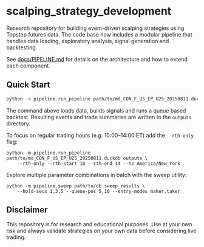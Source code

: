 # scalping_strategy_development

Research repository for building event-driven scalping strategies using
Topstep futures data.  The code base now includes a modular pipeline that
handles data loading, exploratory analysis, signal generation and
backtesting.

See [docs/PIPELINE.md](docs/PIPELINE.md) for details on the architecture
and how to extend each component.

## Quick Start

```bash
python -m pipeline.run_pipeline path/to/md_CON_F_US_EP_U25_20250811.duckdb outputs
```

The command above loads data, builds signals and runs a queue based
backtest.  Resulting events and trade summaries are written to the
`outputs` directory.


To focus on regular trading hours (e.g. 10:00–14:00 ET) add the
`--rth-only` flag:

```
python -m pipeline.run_pipeline path/to/md_CON_F_US_EP_U25_20250811.duckdb outputs \
    --rth-only --rth-start 10 --rth-end 14 --tz America/New_York
```

Explore multiple parameter combinations in batch with the sweep utility:

```
python -m pipeline.sweep path/to/db sweep_results \
    --hold-secs 1,3,5 --queue-pos 5,10 --entry-modes maker,taker
```


## Disclaimer

This repository is for research and educational purposes.  Use at your
own risk and always validate strategies on your own data before
considering live trading.

